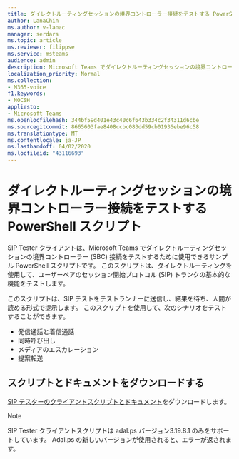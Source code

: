 ```yaml
---
title: ダイレクトルーティングセッションの境界コントローラー接続をテストする PowerShell スクリプト
author: LanaChin
ms.author: v-lanac
manager: serdars
ms.topic: article
ms.reviewer: filippse
ms.service: msteams
audience: admin
description: Microsoft Teams でダイレクトルーティングセッションの境界コントローラー接続をテストするには、この PowerShell スクリプトサンプルを使用します。
localization_priority: Normal
ms.collection:
- M365-voice
f1.keywords:
- NOCSH
appliesto:
- Microsoft Teams
ms.openlocfilehash: 344bf59d401e43c40c6f643b334c2f34311d6cbe
ms.sourcegitcommit: 8665603fae8408ccbc083dd59cb01936ebe96c58
ms.translationtype: MT
ms.contentlocale: ja-JP
ms.lasthandoff: 04/02/2020
ms.locfileid: "43116693"
---
```

# <a name="powershell-script-to-test-direct-routing-session-border-controller-connections"></a>ダイレクトルーティングセッションの境界コントローラー接続をテストする PowerShell スクリプト

SIP Tester クライアントは、Microsoft Teams でダイレクトルーティングセッションの境界コントローラー (SBC) 接続をテストするために使用できるサンプル PowerShell スクリプトです。 このスクリプトは、ダイレクトルーティングを使用して、ユーザーペアのセッション開始プロトコル (SIP) トランクの基本的な機能をテストします。

このスクリプトは、SIP テストをテストランナーに送信し、結果を待ち、人間が読める形式で提示します。 このスクリプトを使用して、次のシナリオをテストすることができます。

- 発信通話と着信通話
- 同時呼び出し
- メディアのエスカレーション
- 提案転送

## <a name="download-the-script-and-documentation"></a>スクリプトとドキュメントをダウンロードする

[SIP テスターのクライアントスクリプトとドキュメント](https://github.com/MicrosoftDocs/OfficeDocs-SkypeForBusiness/blob/live/Teams/downloads/sip-tester-client/siptesterclient.zip?raw=true)をダウンロードします。

  > [!NOTE]
  > SIP Tester クライアントスクリプトは adal.ps バージョン3.19.8.1 のみをサポートしています。 Adal.ps の新しいバージョンが使用されると、エラーが返されます。
  
  
